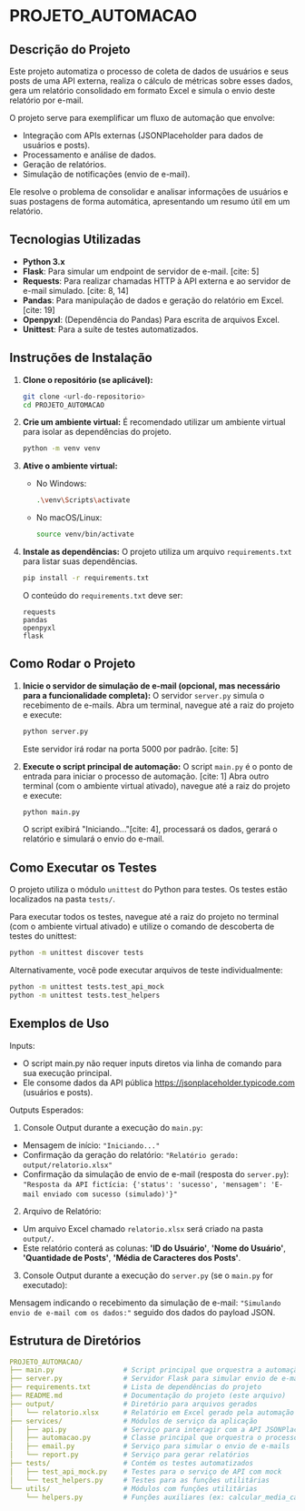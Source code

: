 # PROJETO_AUTOMACAO

## Descrição do Projeto

Este projeto automatiza o processo de coleta de dados de usuários e seus posts de uma API externa, realiza o cálculo de métricas sobre esses dados, gera um relatório consolidado em formato Excel e simula o envio deste relatório por e-mail.

O projeto serve para exemplificar um fluxo de automação que envolve:
* Integração com APIs externas (JSONPlaceholder para dados de usuários e posts).
* Processamento e análise de dados.
* Geração de relatórios.
* Simulação de notificações (envio de e-mail).

Ele resolve o problema de consolidar e analisar informações de usuários e suas postagens de forma automática, apresentando um resumo útil em um relatório.

## Tecnologias Utilizadas

* **Python 3.x**
* **Flask**: Para simular um endpoint de servidor de e-mail. [cite: 5]
* **Requests**: Para realizar chamadas HTTP à API externa e ao servidor de e-mail simulado. [cite: 8, 14]
* **Pandas**: Para manipulação de dados e geração do relatório em Excel. [cite: 19]
* **Openpyxl**: (Dependência do Pandas) Para escrita de arquivos Excel.
* **Unittest**: Para a suíte de testes automatizados.

## Instruções de Instalação

1.  **Clone o repositório (se aplicável):**
    ```bash
    git clone <url-do-repositorio>
    cd PROJETO_AUTOMACAO
    ```

2.  **Crie um ambiente virtual:**
    É recomendado utilizar um ambiente virtual para isolar as dependências do projeto.
    ```bash
    python -m venv venv
    ```

3.  **Ative o ambiente virtual:**
    * No Windows:
        ```bash
        .\venv\Scripts\activate
        ```
    * No macOS/Linux:
        ```bash
        source venv/bin/activate
        ```

4.  **Instale as dependências:**
    O projeto utiliza um arquivo `requirements.txt` para listar suas dependências.
    ```bash
    pip install -r requirements.txt
    ```
    O conteúdo do `requirements.txt` deve ser:
    ```
    requests
    pandas
    openpyxl
    flask
    ```

## Como Rodar o Projeto

1.  **Inicie o servidor de simulação de e-mail (opcional, mas necessário para a funcionalidade completa):**
    O servidor `server.py` simula o recebimento de e-mails. Abra um terminal, navegue até a raiz do projeto e execute:
    ```bash
    python server.py
    ```
    Este servidor irá rodar na porta 5000 por padrão. [cite: 5]

2.  **Execute o script principal de automação:**
    O script `main.py` é o ponto de entrada para iniciar o processo de automação. [cite: 1] Abra outro terminal (com o ambiente virtual ativado), navegue até a raiz do projeto e execute:
    ```bash
    python main.py
    ```
    O script exibirá "Iniciando..."[cite: 4], processará os dados, gerará o relatório e simulará o envio do e-mail.

## Como Executar os Testes

O projeto utiliza o módulo `unittest` do Python para testes. Os testes estão localizados na pasta `tests/`.

Para executar todos os testes, navegue até a raiz do projeto no terminal (com o ambiente virtual ativado) e utilize o comando de descoberta de testes do unittest:
```bash
python -m unittest discover tests
```
Alternativamente, você pode executar arquivos de teste individualmente:

```bash
python -m unittest tests.test_api_mock
python -m unittest tests.test_helpers
```
## Exemplos de Uso
Inputs:
- O script main.py não requer inputs diretos via linha de comando para sua execução principal.
- Ele consome dados da API pública https://jsonplaceholder.typicode.com (usuários e posts).   

Outputs Esperados:

1. Console Output durante a execução do ```main.py```:

- Mensagem de início: ```"Iniciando..."```   
- Confirmação da geração do relatório: ```"Relatório gerado: output/relatorio.xlsx"```   
- Confirmação da simulação de envio de e-mail (resposta do ```server.py```): ```"Resposta da API fictícia: {'status': 'sucesso', 'mensagem': 'E-mail enviado com sucesso (simulado)'}"```   
2. Arquivo de Relatório:

- Um arquivo Excel chamado ```relatorio.xlsx``` será criado na pasta ```output/```.
- Este relatório conterá as colunas: **'ID do Usuário'**, **'Nome do Usuário'**, **'Quantidade de Posts'**, **'Média de Caracteres dos Posts'**.   
3. Console Output durante a execução do ```server.py``` (se o ```main.py``` for executado):

Mensagem indicando o recebimento da simulação de e-mail: ```"Simulando envio de e-mail com os dados:"``` seguido dos dados do payload JSON.

## Estrutura de Diretórios
```yaml
PROJETO_AUTOMACAO/
├── main.py                 # Script principal que orquestra a automação
├── server.py               # Servidor Flask para simular envio de e-mail
├── requirements.txt        # Lista de dependências do projeto
├── README.md               # Documentação do projeto (este arquivo)
├── output/                 # Diretório para arquivos gerados
│   └── relatorio.xlsx      # Relatório em Excel gerado pela automação
├── services/               # Módulos de serviço da aplicação
│   ├── api.py              # Serviço para interagir com a API JSONPlaceholder
│   ├── automacao.py        # Classe principal que orquestra o processo
│   ├── email.py            # Serviço para simular o envio de e-mails
│   └── report.py           # Serviço para gerar relatórios
├── tests/                  # Contém os testes automatizados
│   ├── test_api_mock.py    # Testes para o serviço de API com mock
│   └── test_helpers.py     # Testes para as funções utilitárias
└── utils/                  # Módulos com funções utilitárias
    └── helpers.py          # Funções auxiliares (ex: calcular_media_caracteres)
```
